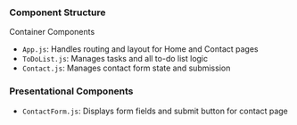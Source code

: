 
### Component Structure

 Container Components
- `App.js`: Handles routing and layout for Home and Contact pages
- `ToDoList.js`: Manages tasks and all to-do list logic
- `Contact.js`: Manages contact form state and submission

### Presentational Components 
- `ContactForm.js`: Displays form fields and submit button for contact page
